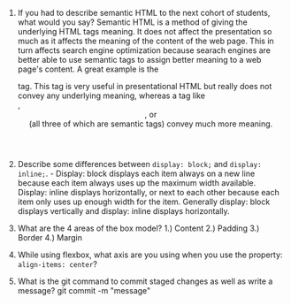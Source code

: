 1. If you had to describe semantic HTML to the next cohort of students, what would you say? Semantic HTML is a method of giving the underlying HTML tags meaning.  It does not affect the presentation so much as it affects the meaning of the content of the web page.  This in turn affects search engine optimization because searach engines are better able to use semantic tags to assign better meaning to a web page's content.  A great example is the <div> tag.  This tag is very useful in presentational HTML but really does not convey any underlying meaning, whereas a tag like <section>, <header>, or <footer> (all three of which are semantic tags) convey much more meaning.

2. Describe some differences between ```display: block;``` and ```display: inline;```.  - Display: block displays each item always on a new line because each item always uses up the maximum width available.  Display: inline displays horizontally, or next to each other because each item only uses up enough width for the item.  Generally display: block displays vertically and display: inline displays horizontally.

3. What are the 4 areas of the box model? 1.) Content 2.) Padding 3.) Border 4.) Margin

4. While using flexbox, what axis are you using when you use the property: ```align-items: center```? 

5. What is the git command to commit staged changes as well as write a message? git commit -m "message"